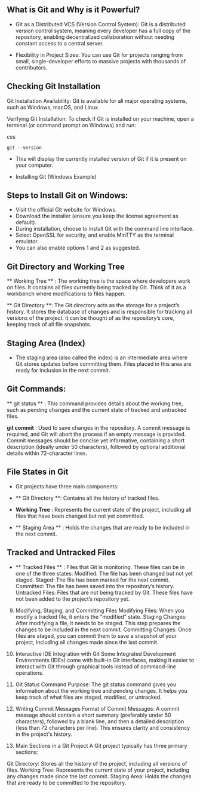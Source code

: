 ## What is Git and Why is it Powerful?
- Git as a Distributed VCS (Version Control System): Git is a distributed version control system, meaning every developer has a full copy of the repository, enabling decentralized collaboration without needing constant access to a central server.

- Flexibility in Project Sizes: You can use Git for projects ranging from small, single-developer efforts to massive projects with thousands of contributors.

## Checking Git Installation
Git Installation Availability: Git is available for all major operating systems, such as Windows, macOS, and Linux.

Verifying Git Installation: To check if Git is installed on your machine, open a terminal (or command prompt on Windows) and run:

css
```
git --version
```
- This will display the currently installed version of Git if it is present on your computer.

- Installing Git (Windows Example)
## Steps to Install Git on Windows:
- Visit the official Git website for Windows.
- Download the installer (ensure you keep the license agreement as default).
- During installation, choose to install Git with the command line interface.
- Select OpenSSL for security, and enable MinTTY as the terminal emulator.
- You can also enable options 1 and 2 as suggested.

## Git Directory and Working Tree
** Working Tree ** : The working tree is the space where developers work on files. It contains all files currently being tracked by Git. Think of it as a workbench where modifications to files happen.

** Git Directory **: The Git directory acts as the storage for a project’s history. It stores the database of changes and is responsible for tracking all versions of the project. It can be thought of as the repository’s core, keeping track of all file snapshots.

## Staging Area (Index)
- The staging area (also called the index) is an intermediate area where Git stores updates before committing them. Files placed in this area are ready for inclusion in the next commit.
## Git Commands:
** git status ** : This command provides details about the working tree, such as pending changes and the current state of tracked and untracked files.

**git commit** : Used to save changes in the repository. A commit message is required, and Git will abort the process if an empty message is provided. Commit messages should be concise yet informative, containing a short description (ideally under 50 characters), followed by optional additional details within 72-character lines.

## File States in Git
- Git projects have three main components:

- ** Git Directory **: Contains all the history of tracked files.
- **Working Tree** : Represents the current state of the project, including all files that have been changed but not yet committed.
- ** Staging Area ** : Holds the changes that are ready to be included in the next commit.
## Tracked and Untracked Files
- ** Tracked Files ** : Files that Git is monitoring. These files can be in one of the three states:
Modified: The file has been changed but not yet staged.
Staged: The file has been marked for the next commit.
Committed: The file has been saved into the repository’s history.
Untracked Files: Files that are not being tracked by Git. These files have not been added to the project’s repository yet.
9. Modifying, Staging, and Committing Files
Modifying Files: When you modify a tracked file, it enters the "modified" state.
Staging Changes: After modifying a file, it needs to be staged. This step prepares the changes to be included in the next commit.
Committing Changes: Once files are staged, you can commit them to save a snapshot of your project, including all changes made since the last commit.
10. Interactive IDE Integration with Git
Some Integrated Development Environments (IDEs) come with built-in Git interfaces, making it easier to interact with Git through graphical tools instead of command-line operations.

11. Git Status Command
Purpose: The git status command gives you information about the working tree and pending changes. It helps you keep track of what files are staged, modified, or untracked.
12. Writing Commit Messages
Format of Commit Messages: A commit message should contain a short summary (preferably under 50 characters), followed by a blank line, and then a detailed description (less than 72 characters per line). This ensures clarity and consistency in the project's history.
13. Main Sections in a Git Project
A Git project typically has three primary sections:

Git Directory: Stores all the history of the project, including all versions of files.
Working Tree: Represents the current state of your project, including any changes made since the last commit.
Staging Area: Holds the changes that are ready to be committed to the repository.
